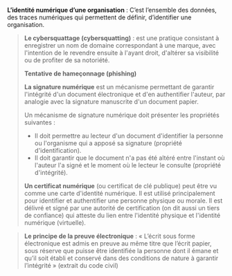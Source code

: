 **L’identité numérique d’une organisation** : C’est l’ensemble des données, des traces numériques qui permettent de définir, d’identifier une organisation.
>
> **Le cybersquattage (cybersquatting)** : est une pratique consistant à enregistrer un nom de domaine correspondant à une marque, avec l'intention de le revendre ensuite à l'ayant droit, d'altérer sa visibilité ou de profiter de sa notoriété. 
>
> **Tentative de hameçonnage (phishing)** 
> 
> **La signature numérique** est un mécanisme permettant de garantir l'intégrité d'un document électronique et d'en authentifier l'auteur, par analogie avec la signature manuscrite d'un document papier. 
>
> Un mécanisme de signature numérique doit présenter les propriétés suivantes :
>- Il doit permettre au lecteur d'un document d'identifier la personne ou l'organisme qui a apposé sa signature (propriété d'identification).
>- Il doit garantir que le document n'a pas été altéré entre l'instant où l'auteur l'a signé et le moment où le lecteur le consulte (propriété d'intégrité).
>
> **Un certificat numérique** (ou certificat de clé publique) peut être vu comme une carte d'identité numérique. Il est utilisé principalement pour identifier et authentifier une personne physique ou morale.
Il est délivré et signé par une autorité de certification (on dit aussi un tiers de confiance) qui atteste du lien entre l'identité physique et l'identité numérique (virtuelle).

>**Le principe de la preuve électronique** : « L’écrit sous forme électronique est admis en preuve au même titre que l’écrit papier, sous réserve que puisse être identifiée la personne dont il émane et qu’il soit établi et conservé dans des conditions de nature à garantir l’intégrité »    (extrait du code civil)
